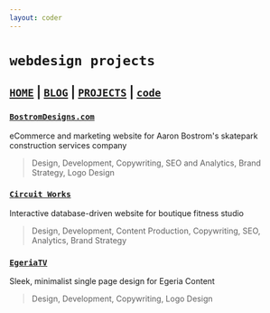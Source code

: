 ```yaml
---
layout: coder
---
```


# `webdesign projects`

## [`HOME`](index.md) | [`BLOG`](blog.md) | [`PROJECTS`](projects.md) | [`code`](code.md)


### [`BostromDesigns.com`](http://www.bostromdesigns.com)
eCommerce and marketing website for Aaron Bostrom's skatepark construction services company
> Design, Development, Copywriting, SEO and Analytics, Brand Strategy, Logo Design


### [`Circuit Works`](http://circuitworksla.com)
Interactive database-driven website for boutique fitness studio
> Design, Development, Content Production, Copywriting, SEO, Analytics, Brand Strategy


### [`EgeriaTV`](https://egeriatv.com)
Sleek, minimalist single page design for Egeria Content
> Design, Development, Copywriting, Logo Design
